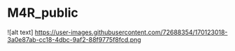 # M4R_public

![alt text] https://user-images.githubusercontent.com/72688354/170123018-3a0e87ab-cc18-4dbc-9af2-88f9775f8fcd.png
